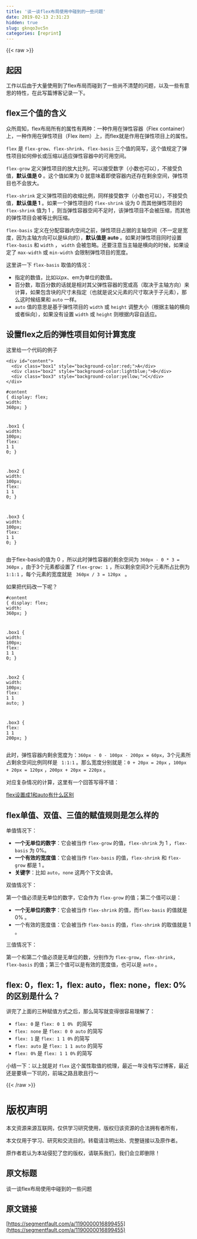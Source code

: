 ```yaml
---
title: '谈一谈flex布局使用中碰到的一些问题' 
date: 2019-02-13 2:31:23
hidden: true
slug: gknqo3vc5n
categories: [reprint]
---
```


{{< raw >}}

                    
<h2 id="articleHeader0">起因</h2>
<p>工作以后由于大量使用到了flex布局而碰到了一些尚不清楚的问题，以及一些有意思的特性，在此写篇博客记录一下。</p>
<h2 id="articleHeader1">flex三个值的含义</h2>
<p>众所周知，flex布局所有的属性有两种：一种作用在弹性容器（Flex container）上，一种作用在弹性项目（Flex item）上，而flex就是作用在弹性项目上的属性。</p>
<p><code>flex</code> 是 <code>flex-grow</code>、<code>flex-shrink</code>、<code>flex-basis</code> 三个值的简写，这个值规定了弹性项目如何伸长或压缩以适应弹性容器中的可用空间。</p>
<p><code>flex-grow</code> 定义弹性项目的放大比列，可以接受数字（小数也可以），不接受负值，<strong>默认值是 0</strong> 。这个值如果为 0 就意味着即使容器内还存在剩余空间，弹性项目也不会放大。</p>
<p><code>flex-shrink</code> 定义弹性项目的收缩比例，同样接受数字（小数也可以），不接受负值，<strong>默认值是 1</strong> 。如果一个弹性项目的 <code>flex-shrink</code> 设为 0 而其他弹性项目的 <code>flex-shrink</code> 值为 1  ，则当弹性容器空间不足时，该弹性项目不会被压缩，而其他的弹性项目会被等比例压缩。</p>
<p><code>flex-basis</code> 定义在分配容器内空间之前，弹性项目占据的主轴空间（不一定是宽度，因为主轴方向可以是纵向的），<strong>默认值是 auto</strong> 。如果对弹性项目同时设置 <code>flex-basis</code> 和 <code>width</code> ， <code>width</code> 会被忽略。还要注意当主轴是横向的时候，如果设定了 <code>max-width</code> 或 <code>min-width</code> 会限制弹性项目的宽度。</p>
<p>这里讲一下 <code>flex-basis</code> 取值的情况：</p>
<ul>
<li>指定的数值，比如以px、em为单位的数值。</li>
<li>百分数，取百分数的话就是相对其父弹性容器的宽或高（取决于主轴方向）来计算，如果包含块的尺寸未指定（也就是说父元素的尺寸取决于子元素），那么这时候结果和 <code>auto</code> 一样。</li>
<li>
<code>auto</code> 值的意思是基于弹性项目的 <code>width</code> 或 <code>height</code> 调整大小（根据主轴的横向或者纵向），如果没有设置 <code>width</code> 或 <code>height</code> 则根据内容自适应。</li>
</ul>
<h2 id="articleHeader2">设置flex之后的弹性项目如何计算宽度</h2>
<p>这里给一个代码的例子</p>
<div class="widget-codetool" style="display:none;">
      <div class="widget-codetool--inner">
      <span class="selectCode code-tool" data-toggle="tooltip" data-placement="top" title="" data-original-title="全选"></span>
      <span type="button" class="copyCode code-tool" data-toggle="tooltip" data-placement="top" data-clipboard-text="<div id=&quot;content&quot;>
  <div class=&quot;box1&quot; style=&quot;background-color:red;&quot;>A</div>
  <div class=&quot;box2&quot; style=&quot;background-color:lightblue;&quot;>B</div>
  <div class=&quot;box3&quot; style=&quot;background-color:yellow;&quot;>C</div>
</div>" title="" data-original-title="复制"></span>
      <span type="button" class="saveToNote code-tool" data-toggle="tooltip" data-placement="top" title="" data-original-title="放进笔记"></span>
      </div>
      </div><pre class="xml hljs"><code class="html"><span class="hljs-tag">&lt;<span class="hljs-name">div</span> <span class="hljs-attr">id</span>=<span class="hljs-string">"content"</span>&gt;</span>
  <span class="hljs-tag">&lt;<span class="hljs-name">div</span> <span class="hljs-attr">class</span>=<span class="hljs-string">"box1"</span> <span class="hljs-attr">style</span>=<span class="hljs-string">"background-color:red;"</span>&gt;</span>A<span class="hljs-tag">&lt;/<span class="hljs-name">div</span>&gt;</span>
  <span class="hljs-tag">&lt;<span class="hljs-name">div</span> <span class="hljs-attr">class</span>=<span class="hljs-string">"box2"</span> <span class="hljs-attr">style</span>=<span class="hljs-string">"background-color:lightblue;"</span>&gt;</span>B<span class="hljs-tag">&lt;/<span class="hljs-name">div</span>&gt;</span>
  <span class="hljs-tag">&lt;<span class="hljs-name">div</span> <span class="hljs-attr">class</span>=<span class="hljs-string">"box3"</span> <span class="hljs-attr">style</span>=<span class="hljs-string">"background-color:yellow;"</span>&gt;</span>C<span class="hljs-tag">&lt;/<span class="hljs-name">div</span>&gt;</span>
<span class="hljs-tag">&lt;/<span class="hljs-name">div</span>&gt;</span></code></pre>
<div class="widget-codetool" style="display:none;">
      <div class="widget-codetool--inner">
      <span class="selectCode code-tool" data-toggle="tooltip" data-placement="top" title="" data-original-title="全选"></span>
      <span type="button" class="copyCode code-tool" data-toggle="tooltip" data-placement="top" data-clipboard-text="#content {
  display: flex;
  width: 360px;
}

.box1 {
  width: 100px;
  flex: 1 1 0;
}

.box2 {
  width: 100px;
  flex: 1 1 0;
}

.box3 {
  width: 100px;
  flex: 1 1 0;
}" title="" data-original-title="复制"></span>
      <span type="button" class="saveToNote code-tool" data-toggle="tooltip" data-placement="top" title="" data-original-title="放进笔记"></span>
      </div>
      </div><pre class="css hljs"><code class="css"><span class="hljs-selector-id">#content</span> {
  <span class="hljs-attribute">display</span>: flex;
  <span class="hljs-attribute">width</span>: <span class="hljs-number">360px</span>;
}

<span class="hljs-selector-class">.box1</span> {
  <span class="hljs-attribute">width</span>: <span class="hljs-number">100px</span>;
  <span class="hljs-attribute">flex</span>: <span class="hljs-number">1</span> <span class="hljs-number">1</span> <span class="hljs-number">0</span>;
}

<span class="hljs-selector-class">.box2</span> {
  <span class="hljs-attribute">width</span>: <span class="hljs-number">100px</span>;
  <span class="hljs-attribute">flex</span>: <span class="hljs-number">1</span> <span class="hljs-number">1</span> <span class="hljs-number">0</span>;
}

<span class="hljs-selector-class">.box3</span> {
  <span class="hljs-attribute">width</span>: <span class="hljs-number">100px</span>;
  <span class="hljs-attribute">flex</span>: <span class="hljs-number">1</span> <span class="hljs-number">1</span> <span class="hljs-number">0</span>;
}</code></pre>
<p>由于flex-basis的值为 0 ，所以此时弹性容器的剩余空间为 <code>360px - 0 * 3 = 360px</code> ，由于3个元素都设置了 <code>flex-grow: 1</code> ，所以剩余空间3个元素所占比例为 <code>1:1:1</code> ，每个元素的宽度就是 <code> 360px / 3 = 120px </code> 。</p>
<p>如果把代码改一下呢？</p>
<div class="widget-codetool" style="display:none;">
      <div class="widget-codetool--inner">
      <span class="selectCode code-tool" data-toggle="tooltip" data-placement="top" title="" data-original-title="全选"></span>
      <span type="button" class="copyCode code-tool" data-toggle="tooltip" data-placement="top" data-clipboard-text="#content {
  display: flex;
  width: 360px;
}

.box1 {
  width: 100px;
  flex: 1 1 0;
}

.box2 {
  width: 100px;
  flex: 1 1 auto;
}

.box3 {
  flex: 1 1 200px;
}" title="" data-original-title="复制"></span>
      <span type="button" class="saveToNote code-tool" data-toggle="tooltip" data-placement="top" title="" data-original-title="放进笔记"></span>
      </div>
      </div><pre class="css hljs"><code class="css"><span class="hljs-selector-id">#content</span> {
  <span class="hljs-attribute">display</span>: flex;
  <span class="hljs-attribute">width</span>: <span class="hljs-number">360px</span>;
}

<span class="hljs-selector-class">.box1</span> {
  <span class="hljs-attribute">width</span>: <span class="hljs-number">100px</span>;
  <span class="hljs-attribute">flex</span>: <span class="hljs-number">1</span> <span class="hljs-number">1</span> <span class="hljs-number">0</span>;
}

<span class="hljs-selector-class">.box2</span> {
  <span class="hljs-attribute">width</span>: <span class="hljs-number">100px</span>;
  <span class="hljs-attribute">flex</span>: <span class="hljs-number">1</span> <span class="hljs-number">1</span> auto;
}

<span class="hljs-selector-class">.box3</span> {
  <span class="hljs-attribute">flex</span>: <span class="hljs-number">1</span> <span class="hljs-number">1</span> <span class="hljs-number">200px</span>;
}</code></pre>
<p>此时，弹性容器内剩余宽度为：<code>360px - 0 - 100px - 200px = 60px</code>，3个元素所占剩余空间比例同样是 <code> 1:1:1</code> 。那么宽度分别就是：<code>0 + 20px = 20px</code> ，<code>100px + 20px = 120px</code> ，<code>200px + 20px = 220px</code> 。 </p>
<p>对应复杂情况的计算，这里有一个回答写得不错：</p>
<p><a href="https://segmentfault.com/q/1010000004080910">flex设置成1和auto有什么区别</a></p>
<h2 id="articleHeader3">flex单值、双值、三值的赋值规则是怎么样的</h2>
<p>单值情况下：</p>
<ul>
<li>
<strong>一个无单位的数字</strong>：它会被当作  <code>flex-grow</code> 的值，<code>flex-shrink</code> 为 1 ，<code>flex-basis</code> 为 0%。</li>
<li>
<strong>一个有效的宽度值</strong>：它会被当作 <code>flex-basis</code> 的值，<code>flex-shrink</code> 和 <code>flex-grow</code> 都是 1 。</li>
<li>
<strong>关键字</strong>：比如 <code>auto</code>，<code>none</code> 这两个下文会讲。</li>
</ul>
<p>双值情况下：</p>
<p>第一个值必须是无单位的数字，它会作为 <code>flex-grow</code> 的值；第二个值可以是：</p>
<ul>
<li>
<strong>一个无单位的数字</strong>：它会被当作 <code>flex-shrink</code> 的值，而<code>flex-basis</code> 的值就是 0% 。</li>
<li>一个有效的宽度值：它会被当作 <code>flex-basis</code> 的值，<code>flex-shrink</code> 的取值就是 1 。</li>
</ul>
<p>三值情况下：</p>
<p>第一个和第二个值必须是无单位的数，分别作为 <code>flex-grow</code>，<code>flex-shrink</code>，<code>flex-basis</code> 的值；第三个值可以是有效的宽度值，也可以是 <code>auto</code> 。</p>
<h2 id="articleHeader4">flex: 0，flex: 1，flex: auto，flex: none，flex: 0%的区别是什么？</h2>
<p>讲完了上面的三种赋值方式之后，那么简写就变得很容易理解了：</p>
<ul>
<li>
<code>flex: 0</code> 是 <code>flex: 0 1 0% </code> 的简写</li>
<li>
<code>flex: none</code> 是 <code>flex: 0 0 auto</code> 的简写</li>
<li>
<code>flex: 1</code> 是 <code>flex: 1 1 0%</code> 的简写</li>
<li>
<code>flex: auto</code> 是 <code>flex: 1 1 auto</code> 的简写</li>
<li>
<code>flex: 0%</code> 是 <code>flex: 1 1 0%</code> 的简写</li>
</ul>
<p>小结一下：以上就是对 <code>flex</code> 这个属性取值的梳理，最近一年没有写过博客，最近还是要填一下坑的，前端之路且歌且行～</p>

                
{{< /raw >}}

# 版权声明
本文资源来源互联网，仅供学习研究使用，版权归该资源的合法拥有者所有，

本文仅用于学习、研究和交流目的。转载请注明出处、完整链接以及原作者。

原作者若认为本站侵犯了您的版权，请联系我们，我们会立即删除！

## 原文标题
谈一谈flex布局使用中碰到的一些问题

## 原文链接
[https://segmentfault.com/a/1190000016899455](https://segmentfault.com/a/1190000016899455)

